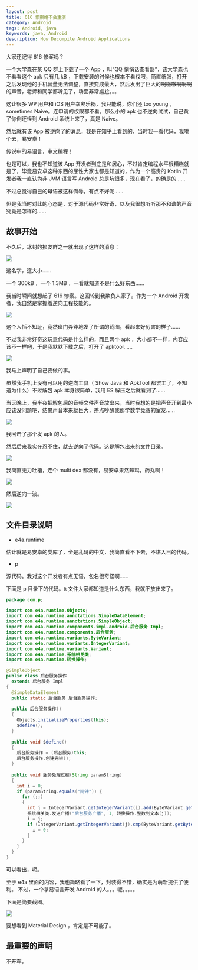 ```yaml
---
layout: post
title: 616 惨案绝不会重演
category: Android
tags: Android, java
keywords: java, Android
description: How Decompile Android Applications
---
```



大家还记得 616 惨案吗？

一个大学森在某 QQ 群上下载了一个 App ，叫“QQ 悄悄话查看器”，该大学森也不看看这个 apk 只有几 kB ，下载安装的时候也根本不看权限，简直纸张，打开之后发现他的手机音量无法调整，直接变成最大，然后发出了巨大的~~啊嗷嗷啊啊啊~~的声音，老师和同学都听见了，场面非常尴尬。。。

这让很多 WP 用户和 iOS 用户幸灾乐祸，我只能说，你们还 too young ， sometimes Naive。连申请的权限都不看，那么小的 apk 也不逆向试试，自己黄了你倒还怪到 Android 系统上来了，真是 Naive。

然后就有该 App 被逆向了的消息，我是在知乎上看到的，当时我一看代码，我嘞个去，易安卓！

传说中的易语言，中文编程！

也是可以，我也不知道该 App 开发者到底是和居心，不过肯定编程水平很糟糕就是了，毕竟易安卓这种东西的尿性大家也都是知道的，作为一个高贵的 Kotlin 开发者我一直认为非 JVM 语言写 Android 总是坑很多，现在看了，的确是的……

不过总觉得自己的母语被这样侮辱，有点不好呢……

但是我当时对此的心态是，对于源代码非常好奇，以及我很想听听那不和谐的声音究竟是怎样的……

## 故事开始

不久后，冰封的损友群之一就出现了这样的消息：

![](https://coding.net/u/ice1000/p/Images/git/raw/master/blog-img/old/andr/decode/1.png)

这名字，这大小……

一个 300kB ，一个 1.3MB ，一看就知道不是什么好东西……

我当时瞬间就想起了 616 惨案。这回轮到我欺负人家了。作为一个 Android 开发者，我自然是掌握着逆向工程技能的。

![](https://coding.net/u/ice1000/p/Images/git/raw/master/blog-img/old/andr/decode/2.png)

这个人恬不知耻，竟然班门弄斧地发了所谓的截图，看起来好厉害的样子……

不过我非常好奇这玩意代码是什么样的，而且两个 apk ，大小都不一样，内容应该不一样吧，于是我默默下载之后，打开了 apktool……

![](https://coding.net/u/ice1000/p/Images/git/raw/master/blog-img/old/andr/decode/3.png)

我马上声明了自己要做的事。

虽然我手机上没有可以用的逆向工具（ Show Java 和 ApkTool 都罢工了，不知道为什么）不过解包 apk 本身很简单，我用 ES 解压之后就看到了……

当天晚上，我半夜把解包后的音频文件声音放出来，当时我想的是把声音开到最小应该没问题吧，结果声音本来就巨大，差点吵醒我那学数学竞赛的室友……

![](https://coding.net/u/ice1000/p/Images/git/raw/master/blog-img/old/andr/decode/4.png)

我回击了那个发 apk 的人。

然后后来我实在忍不住，就去逆向了代码。这是解包出来的文件目录。

![](https://coding.net/u/ice1000/p/Images/git/raw/master/blog-img/old/andr/decode/5.png)

我简直无力吐槽，连个 multi dex 都没有，易安卓果然辣鸡，药丸啊！

![](https://coding.net/u/ice1000/p/Images/git/raw/master/blog-img/old/andr/decode/6.png)

然后逆向一波。

![](https://coding.net/u/ice1000/p/Images/git/raw/master/blog-img/old/andr/decode/7.png)

## 文件目录说明

- e4a.runtime

估计就是易安卓的类库了，全是乱码的中文，我简直看不下去，不堪入目的代码。

- p

源代码。我对这个开发者有点无语，包名很奇怪啊……

下面是 p 目录下的代码。`R` 文件大家都知道是什么东西，我就不放出来了。

```java
package com.p;

import com.e4a.runtime.Objects;
import com.e4a.runtime.annotations.SimpleDataElement;
import com.e4a.runtime.annotations.SimpleObject;
import com.e4a.runtime.components.impl.android.后台服务 Impl;
import com.e4a.runtime.components.后台服务;
import com.e4a.runtime.variants.ByteVariant;
import com.e4a.runtime.variants.IntegerVariant;
import com.e4a.runtime.variants.Variant;
import com.e4a.runtime.系统相关类;
import com.e4a.runtime.转换操作;

@SimpleObject
public class 后台服务操作
  extends 后台服务 Impl
{
  @SimpleDataElement
  public static 后台服务 后台服务操作;
  
  public 后台服务操作()
  {
    Objects.initializeProperties(this);
    $define();
  }
  
  public void $define()
  {
    后台服务操作 = (后台服务)this;
    后台服务操作.创建完毕();
  }
  
  public void 服务处理过程(String paramString)
  {
    int i = 0;
    if (paramString.equals("闹钟")) {
      for (;;)
      {
        int j = IntegerVariant.getIntegerVariant(i).add(ByteVariant.getByteVariant((byte)1)).getInteger();
        系统相关类.发送广播("后台服务广播", 1, 转换操作.整数到文本(j));
        i = j;
        if (IntegerVariant.getIntegerVariant(j).cmp(ByteVariant.getByteVariant((byte)1)) == 0) {
          i = 0;
        }
      }
    }
  }
}
```

可以看出，呃。

至于 e4a 里面的内容，我也简略看了一下，封装得不错，确实是为萌新提供了便利。
不过，一个拿易语言开发 Android 的人。。。呃。。。。。

下面是简要截图。

![](https://coding.net/u/ice1000/p/Images/git/raw/master/blog-img/old/andr/decode/8.png)

要想看到 Material Design ，肯定是不可能了。

## 最重要的声明

不开车。

